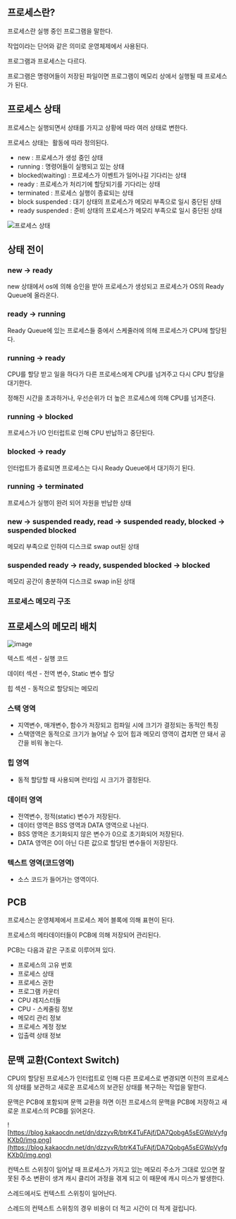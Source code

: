 ## 프로세스란?

프로세스란 실행 중인 프로그램을 말한다.

작업이라는 단어와 같은 의미로 운영체제에서 사용된다.

프로그램과 프로세스는 다르다.

프로그램은 명령어들이 저장된 파일이면 프로그램이 메모리 상에서 실행될 때 프로세스가 된다.

## 프로세스 상태

프로세스는 실행되면서 상태를 가지고 상황에 따라 여러 상태로 변한다.

프로세스 상태는  활동에 따라 정의된다.

- new : 프로세스가 생성 중인 상태
- running : 명령어들이 실행되고 있는 상태
- blocked(waiting) : 프로세스가 이벤트가 일어나길 기다리는 상태
- ready : 프로세스가 처리기에 할당되기를 기다리는 상태
- terminated : 프로세스 실행이 종료되는 상태
- block suspended : 대기 상태의 프로세스가 메모리 부족으로 일시 중단된 상태
- ready suspended : 준비 상태의 프로세스가 메모리 부족으로 일시 중단된 상태

![프로세스 상태](https://user-images.githubusercontent.com/82176176/206909632-123134b6-7ce2-443a-b8c2-54fbfd86a73c.png)

## 상태 전이

### new → ready

new 상태에서 os에 의해 승인을 받아 프로세스가 생성되고 프로세스가 OS의 Ready Queue에 올라온다.

### ready → running

Ready Queue에 있는 프로세스들 중에서 스케줄러에 의해 프로세스가 CPU에 할당된다.

### running → ready

CPU를 할당 받고 일을 하다가 다른 프로세스에게 CPU를 넘겨주고 다시 CPU 할당을 대기한다.

정해진 시간을 초과하거나, 우선순위가 더 높은 프로세스에 의해 CPU를 넘겨준다.

### running → blocked

프로세스가 I/O 인터럽트로 인해  CPU 반납하고 중단된다.

### blocked → ready

인터럽트가 종료되면 프로세스는 다시 Ready Queue에서 대기하기 된다.

### running → terminated

프로세스가 실행이 완려 되어 자원을 반납한 상태

### new → suspended ready, read → suspended ready, blocked → suspended blocked

메모리 부족으로 인하여 디스크로 swap out된 상태

### suspended ready → ready, suspended blocked → blocked

메모리 공간이 충분하여 디스크로 swap in된 상태

### 프로세스 메모리 구조

## **프로세스의 메모리 배치**

![image](https://user-images.githubusercontent.com/82176176/206909748-3ee7b003-5265-4ae4-8570-39b7becb8cb7.png)

텍스트 섹션 - 실행 코드

데이터 섹션 - 전역 변수, Static 변수 할당

힙 섹션 - 동적으로 할당되는 메모리

### 스택 영역

- 지역변수, 매개변수, 함수가 저장되고 컴파일 시에 크기가 결정되는 동적인 특징
- 스택영역은 동적으로 크기가 늘어날 수 있어 힙과 메모리 영역이 겹치면 안 돼서 공간을 비워 놓는다.

### 힙 영역

- 동적 할당할 때 사용되며 런타임 시 크기가 결정된다.

### 데이터 영역

- 전역변수, 정적(static) 변수가 저장된다.
- 데이터 영역은 BSS 영역과 DATA 영역으로 나뉜다.
- BSS 영역은 초기화되지 않은 변수가 0으로 초기화되어 저장된다.
- DATA 영역은 0이 아닌 다른 값으로 할당된 변수들이 저장된다.

### 텍스트 영역(코드영역)

- 소스 코드가 들어가는 영역이다.


## PCB

프로세스는 운영체제에서 프로세스 제어 블록에 의해 표현이 된다.

프로세스의 메타데이터들이 PCB에 의해 저장되어 관리된다. 

PCB는 다음과 같은 구조로 이루어져 있다.

- 프로세스의 고유 번호
- 프로세스 상태
- 프로세스 권한
- 프로그램 카운터
- CPU 레지스터들
- CPU - 스케줄링 정보
- 메모리 관리 정보
- 프로세스 계정 정보
- 입출력 상태 정보

## **문맥 교환(Context Switch)**

CPU의 할당된 프로세스가 인터럽트로 인해 다른 프로세스로 변경되면 이전의 프로세스의 상태를 보관하고 새로운 프로세스의 보관된 상태를 복구하는 작업을 말한다.

문맥은 PCB에 포함되며 문맥 교환을 하면 이전 프로세스의 문맥을 PCB에 저장하고 새로운 프로세스의 PCB를 읽어온다.

![https://blog.kakaocdn.net/dn/dzzyvR/btrK4TuFAjf/DA7QobgA5sEGWpVyfgKXb0/img.png](https://blog.kakaocdn.net/dn/dzzyvR/btrK4TuFAjf/DA7QobgA5sEGWpVyfgKXb0/img.png)

컨텍스트 스위칭이 일어날 때 프로세스가 가지고 있는 메모리 주소가 그대로 있으면 잘못된 주소 변환이 생겨 캐시 클리어 과정을 겪게 되고 이 때문에 캐시 미스가 발생한다.

스레드에서도 컨텍스트 스위칭이 일어난다. 

스레드의 컨텍스트 스위칭의 경우 비용이 더 적고 시간이 더 적게 걸립니다.
